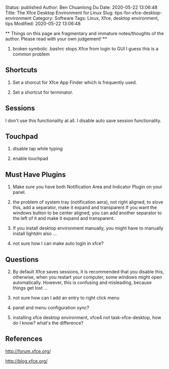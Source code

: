 Status: published
Author: Ben Chuanlong Du
Date: 2020-05-22 13:06:48
Title: The Xfce Desktop Environment for Linux
Slug: tips-for-xfce-desktop-environment
Category: Software
Tags: Linux, Xfce, desktop environment, tips
Modified: 2020-05-22 13:06:48

**
Things on this page are fragmentary and immature notes/thoughts of the author. 
Please read with your own judgement!
**
 

1. broken symbolic .bashrc stops Xfce from login to GUI
    I guess this is a common problem

## Shortcuts

1. Set a shorcut for Xfce App Finder which is frequently used.

2. Set a shortcut for terminator.


## Sessions 

I don't use this functionality at all. I disable auto save session functionality.

## Touchpad

1. disable tap while typing

2. enable touchpad 

## Must Have Plugins 

1. Make sure you have both Notification Area and Indicator Plugin on your panel.


1. the problem of system tray (notification aera), not right aligned, to slove this, add a separator, make it expand and transparent 
    If you want the windows button to be center aligned, 
    you can add another separator to the left of it and make it expand and transparent.

2. If you install desktop environment manually, 
    you might have to manually install lightdm also ...

3. not sure how I can make auto login in xfce?


## Questions

2. By default Xfce saves sessions, 
    it is recommended that you disable this, otherwise, 
    when you restart your computer, some windows might open automatically. 
    However, this is confusing and misleading, because things get lost ...

3. not sure how can I add an entry to right click menu

4. panel and menu configuration sync?

5. installing xfce desktop environment, xfce4 not task-xfce-desktop, how do I know? what's the difference?

## References

http://forum.xfce.org/

http://blog.xfce.org/
